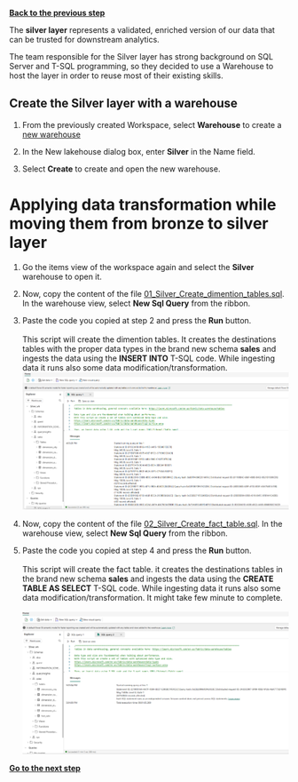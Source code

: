 [**Back to the previous step**](/FromZeroToHero_Parma/Analytics%20-%20How%20To%20Proceed/5_Prepare_Delta_Tables.md)

The **silver layer** represents a validated, enriched version of our data that can be trusted for downstream analytics. 

The team responsible for the Silver layer has strong background on SQL Server and T-SQL programming, so they decided to use a Warehouse to host the layer in order to reuse most of their existing skills.

## Create the Silver layer with a warehouse

1. From the previously created Workspace, select **Warehouse** to create a [new warehouse](https://learn.microsoft.com/en-us/fabric/get-started/decision-guide-data-store)
   
2. In the New lakehouse dialog box, enter **Silver** in the Name field.
   
3. Select **Create** to create and open the new warehouse.

# Applying data transformation while moving them from bronze to silver layer

1. Go the items view of the workspace again and select the **Silver** warehouse to open it.

2. Now, copy the content of the file [01_Silver_Create_dimention_tables.sql](/FromZeroToHero_Parma/T-SQL%20Scripts/01_Silver_Create_dimention_tables.sql). In the warehouse view, select **New Sql Query** from the ribbon.

3. Paste the code you copied at step 2 and press the **Run** button.</br>  
   This script will create the dimention tables. It creates the destinations tables with the proper data types in the brand new schema **sales** and ingests the data using the **INSERT INTO** T-SQL code. While ingesting data it runs also some data modification/transformation.
   ![run dimensions](/FromZeroToHero_Parma/Images/dimension_wh.png)

4. Now, copy the content of the file [02_Silver_Create_fact_table.sql](/FromZeroToHero_Parma/T-SQL%20Scripts/02_Silver_Create_fact_table.sql). In the warehouse view, select **New Sql Query** from the ribbon.

5. Paste the code you copied at step 4 and press the **Run** button.</br>  
   This script will create the fact table. it creates the destinations tables in the brand new schema **sales** and ingests the data using the **CREATE TABLE AS SELECT** T-SQL code. While ingesting data it runs also some data modification/transformation. It might take few minute to complete.</br>  
   ![run dimensions](/FromZeroToHero_Parma/Images/fact_wh.png)

[**Go to the next step**](/FromZeroToHero_Parma/Analytics%20-%20How%20To%20Proceed/7_Prepare_Gold_Layer.md)
